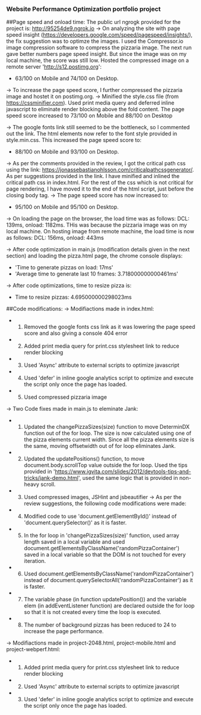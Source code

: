 ### Website Performance Optimization portfolio project


##Page speed and onload time:
The public url ngrogk provided for the project is:  http://95254de9.ngrok.io
-> On analyzing the site with page speed insight (https://developers.google.com/speed/pagespeed/insights/), the fix suggestion was to optimze the images. I used the Compressor.io image compression software to compress the pizzaria image. The next run gave better numbers page speed insight. But since the image was on my local machine, the score was still low. Hosted the compressed image on a remote server 'http://s12.postimg.org':
 * 63/100 on Mobile and 74/100 on Desktop.

-> To increase the page speed score, I further compressed the pizzaria image and hostet it on postimg.org.
-> Minified the style.css file (from https://cssminifier.com). Used print media query and deferred inline javascript to eliminate render blocking above the fold content. The page speed score increased to 73/100 on Mobile and 88/100 on Desktop  

-> The google fonts link still seemed to be the bottleneck, so I commented out the link. The html elements now refer to the font style provided in style.min.css. This increased the page speed score to: 
* 88/100 on Mobile and 93/100 on Desktop.

-> As per the comments provided in the review, I got the critical path css using the link: https://jonassebastianohlsson.com/criticalpathcssgenerator/. As per suggestions provided in the link. I have minified and inlined the critical path css in index.html. For the rest of the css which is not critical for page rendering, I have moved it to the end of the html script, just before the closing body tag.
-> The page speed score has now increased to: 
* 95/100 on Mobile and 95/100 on Desktop.

-> On loading the page on the browser, the load time was as follows: DCL: 139ms, onload: 1182ms. THis was because the pizzaria image was on my local machine. On hosting image from remote machine, the load time is now as follows: DCL: 156ms, onload: 443ms

-> After code optimization in main.js (modification details given in the next section) and loading the pizza.html page, the chrome console displays: 
 * 'Time to generate pizzas on load: 17ms' 
 * 'Average time to generate last 10 frames: 3.718000000000461ms'
 
-> After code optimizations, time to resize pizza is:
 * Time to resize pizzas: 4.695000000298023ms 


##Code modifications:
-> Modifiactions made in index.html:
* 1) Removed the google fonts css link as it was lowering the page speed score and also giving a console 404 error
* 2) Added print media query for print.css stylesheet link to reduce render blocking
* 3) Used 'Async' attribute to external scripts to optimize javascript
* 4) Used 'defer' in inline google analytics script to optimize and execute the script only once the page has loaded.
* 5) Used compressed pizzaria image

-> Two Code fixes made in main.js to eleminate Jank:
* 1) Updated the changePizzaSizes(size) function to move DeterminDX function out of the for loop. The size is now calculated using one of the pizza elements current width.  Since all the pizza elements size is the same, moving offsetwidth out of for loop eliminates Jank.
* 2) Updated the updatePositions() function, to move document.body.scrollTop value outside the for loop. Used the tips provided in 
'https://www.igvita.com/slides/2012/devtools-tips-and-tricks/jank-demo.html', used the same logic that is provided in non-heavy scroll.
* 3) Used compressed images, JSHint and jsbeautifier
-> As per the review suggestions, the following code modifications were made:
* 4) Modified code to use 'document.getElementById()' instead of 'document.querySelector()' as it is faster.
* 5) In the for loop in 'changePizzaSizes(size)' function, used array length saved in a local variable and used document.getElementsByClassName('randomPizzaContainer') saved in a local variable so that the DOM is not touched for every iteration.
* 6) Used document.getElementsByClassName('randomPizzaContainer') instead of document.querySelectorAll('randomPizzaContainer') as it is faster.
* 7) The variable phase (in function updatePosition()) and the variable elem (in addEventListener function) are declared outside the for loop so that it is not created every time the loop is executed.
* 8) The number of background pizzas has been reduced to 24 to increase the page performance.


-> Modifiactions made in project-2048.html, project-mobile.html and project-webperf.html:
* 1) Added print media query for print.css stylesheet link to reduce render blocking
* 2) Used 'Async' attribute to external scripts to optimize javascript
* 3) Used 'defer' in inline google analytics script to optimize and execute the script only once the page has loaded.






